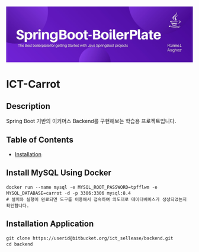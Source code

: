![](https://github.com/rimmelasghar/SpringBoot-boilerPlate/blob/main/imgs/springboot-boilerplate.jpg)

# ICT-Carrot

## Description

Spring Boot 기반의 이커머스 Backend를 구현해보는 학습용 프로젝트입니다. 

## Table of Contents

- [Installation](#installation)

## Install MySQL Using Docker

```
docker run --name mysql -e MYSQL_ROOT_PASSWORD=tpfflwm -e MYSQL_DATABASE=carrot -d -p 3306:3306 mysql:8.4
# 설치와 실행이 완료되면 도구를 이용해서 접속하여 의도대로 데이터베이스가 생성되었는지 확인합니다.
```

## Installation Application

```
git clone https://userid@bitbucket.org/ict_sellease/backend.git
cd backend

```
